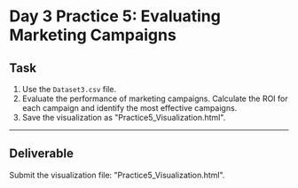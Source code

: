 # Day 3 Practice 5: Evaluating Marketing Campaigns

## Task
1. Use the `Dataset3.csv` file.
2. Evaluate the performance of marketing campaigns. Calculate the ROI for each campaign and identify the most effective campaigns.
3. Save the visualization as "Practice5_Visualization.html".

---

## Deliverable
Submit the visualization file: "Practice5_Visualization.html".